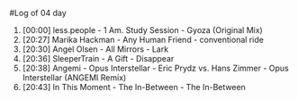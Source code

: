 #Log of 04 day

1. [00:00] less.people - 1 Am. Study Session - Gyoza (Original Mix)
1. [20:27] Marika Hackman - Any Human Friend - conventional ride
1. [20:30] Angel Olsen - All Mirrors - Lark
1. [20:36] SleeperTrain - A Gift - Disappear
1. [20:38] Angemi - Opus Interstellar - Eric Prydz vs. Hans Zimmer - Opus Interstellar (ANGEMI Remix)
1. [20:43] In This Moment - The In-Between - The In-Between
